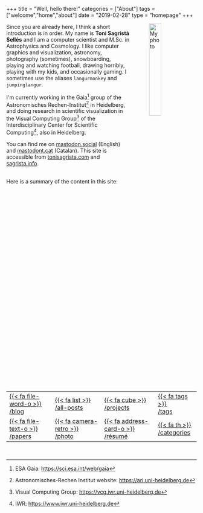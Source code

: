 +++
title = "Well, hello there!"
categories = ["About"]
tags = ["welcome","home","about"]
date = "2019-02-28"
type = "homepage"
+++

<img src="/img/myself_yellow-blue.webp"
     alt="My photo"
     style="float: right; margin-left: 50px; width: 25%" />

Since you are already here, I think a short introduction is in order. My name is **Toni Sagristà Sellés** and I am a computer scientist and M.Sc. in Astrophysics and Cosmology. I like computer graphics and visualization, astronomy, photography (sometimes), snowboarding, playing and watching football, drawing horribly, playing with my kids, and occasionally gaming. I sometimes use the aliases `langurmonkey` and `jumpinglangur`.

I'm currently working in the Gaia[^gaia] group of the Astronomisches Rechen-Institut[^ari] in Heidelberg, and doing research in scientific visualization in the Visual Computing Group[^viscomp] of the Interdisciplinary Center for Scientific Computing[^iwr], also in Heidelberg.

You can find me on <a rel="me" href="https://mastodon.social/@jumpinglangur">mastodon.social</a> (English) and <a rel="me" href="https://mastodont.cat/@jumpinglangur">mastodont.cat</a> (Catalan). This site is accessible from [tonisagrista.com](https://tonisagrista.com) and [sagrista.info](https://sagrista.info).


<br/>
Here is a summary of the content in this site:

<br/>
<table class="menu-table-index">
<tr>
<td> 
<a href="/blog"><div class="menu-table-item">
{{< fa file-word-o >}}<br/>
/blog
</div></a>
</td>
<td> 
<a href="/posts-list"><div class="menu-table-item">
{{< fa list >}}<br/>
/all-posts
</div></a>
</td>
<td> 
<a href="/projects"><div class="menu-table-item">
{{< fa cube >}}<br/>
/projects
</div></a>
</td>
<td> 
<a href="/tags"><div class="menu-table-item">
{{< fa tags >}}<br/>
/tags
</div></a>
</td>
</tr>
<tr>
<td> 
<a href="/papers"><div class="menu-table-item">
{{< fa file-text-o >}}<br/>
/papers
</div></a>
</td>
<td> 
<a href="/photography"><div class="menu-table-item">
{{< fa camera-retro >}}<br/>
/photo
</div></a>
</td>
<td> 
<a href="/resume"><div class="menu-table-item">
{{< fa address-card-o >}}<br/>
/résumé
</div></a>
</td>
<td> 
<a href="/categories"><div class="menu-table-item">
{{< fa th >}}<br/>
/categories
</div></a>
</td>
</tr>
</table>
<br/>

[^gaia]: ESA Gaia: https://sci.esa.int/web/gaia
[^ari]: Astronomisches-Rechen Institut website: https://ari.uni-heidelberg.de
[^viscomp]: Visual Computing Group: https://vcg.iwr.uni-heidelberg.de
[^iwr]: IWR: https://www.iwr.uni-heidelberg.de
